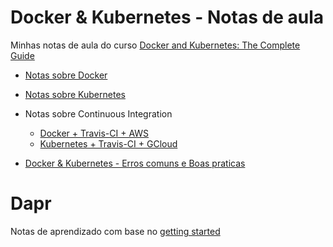 # Docker & Kubernetes - Notas de aula

Minhas notas de aula do curso [Docker and Kubernetes: The Complete Guide](https://www.udemy.com/course/docker-and-kubernetes-the-complete-guide/)

- [Notas sobre Docker](Docker/Docker.md)
- [Notas sobre Kubernetes](Kubernetes/Kubernetes.md)
- Notas sobre Continuous Integration
    - [Docker + Travis-CI + AWS](Docker%20+%20Travis-CI%20+%20AWS/Docker%20+%20Travis-CI%20+%20AWS.md)
    - [Kubernetes + Travis-CI + GCloud](Kubernetes%20+%20Travis-CI%20+%20GCloud/Kubernetes%20+%20Travis-CI%20+%20GCloud.md)

- [Docker & Kubernetes - Erros comuns e Boas praticas](Docker%20&%20Kubernetes%20-%20Erros%20comuns%20e%20Boas%20praticas.md)

# Dapr

Notas de aprendizado com base no [getting started](https://docs.dapr.io/getting-started/) 